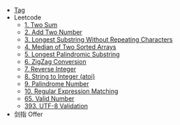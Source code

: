 - [Tag](tag/index.md)
- Leetcode
    - [1. Two Sum](leetcode/1-two-sum/index.md)
    - [2. Add Two Number](leetcode/2-add-two-numbers/index.md)
    - [3. Longest Substring Without Repeating Characters](leetcode/3-longest-substring-without-repeating-characters/index.md)
    - [4. Median of Two Sorted Arrays](leetcode/4-median-of-two-sorted-arrays/index.md)
    - [5. Longest Palindromic Substring](leetcode/5-longest-palindromic-substring/index.md)
    - [6. ZigZag Conversion](leetcode/6-zigzag-conversion/index.md)
    - [7. Reverse Integer](leetcode/7-reverse-integer/index.md)
    - [8. String to Integer (atoi)](leetcode/8-string-to-integer-atoi/index.md)
    - [9. Palindrome Number](leetcode/9-palindrome-number/index.md)
    - [10. Regular Expression Matching](leetcode/10-regular-expression-matching/index.md)
    - [65. Valid Number](leetcode/65-valid-number/index.md)
    - [393. UTF-8 Validation](leetcode/393-utf-8-validation/index.md)
- 剑指 Offer
